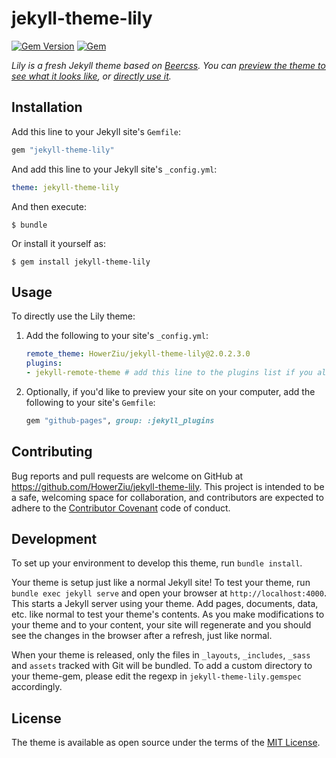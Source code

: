 # jekyll-theme-lily

[![Gem Version](https://badge.fury.io/rb/jekyll-theme-lily.svg)](https://badge.fury.io/rb/jekyll-theme-lily) [![Gem](https://img.shields.io/gem/dt/jekyll-theme-lily.svg)](https://img.shields.io/gem/dt/jekyll-theme-lily.svg)

*Lily is a fresh Jekyll theme based on [Beercss](https://www.beercss.com/). You can [preview the theme to see what it looks like](https://howerziu.github.io/jekyll-theme-lily), or [directly use it](#usage).*


## Installation

Add this line to your Jekyll site's `Gemfile`:

```ruby
gem "jekyll-theme-lily"
```

And add this line to your Jekyll site's `_config.yml`:

```yaml
theme: jekyll-theme-lily
```

And then execute:

    $ bundle

Or install it yourself as:

    $ gem install jekyll-theme-lily

## Usage

To directly use the Lily theme:

1. Add the following to your site's `_config.yml`:

    ```yml
    remote_theme: HowerZiu/jekyll-theme-lily@2.0.2.3.0
    plugins:
    - jekyll-remote-theme # add this line to the plugins list if you already have one
    ```

2. Optionally, if you'd like to preview your site on your computer, add the following to your site's `Gemfile`:

    ```ruby
    gem "github-pages", group: :jekyll_plugins
    ```

## Contributing

Bug reports and pull requests are welcome on GitHub at https://github.com/HowerZiu/jekyll-theme-lily. This project is intended to be a safe, welcoming space for collaboration, and contributors are expected to adhere to the [Contributor Covenant](http://contributor-covenant.org) code of conduct.

## Development

To set up your environment to develop this theme, run `bundle install`.

Your theme is setup just like a normal Jekyll site! To test your theme, run `bundle exec jekyll serve` and open your browser at `http://localhost:4000`. This starts a Jekyll server using your theme. Add pages, documents, data, etc. like normal to test your theme's contents. As you make modifications to your theme and to your content, your site will regenerate and you should see the changes in the browser after a refresh, just like normal.

When your theme is released, only the files in `_layouts`, `_includes`, `_sass` and `assets` tracked with Git will be bundled.
To add a custom directory to your theme-gem, please edit the regexp in `jekyll-theme-lily.gemspec` accordingly.

## License

The theme is available as open source under the terms of the [MIT License](https://opensource.org/licenses/MIT).

